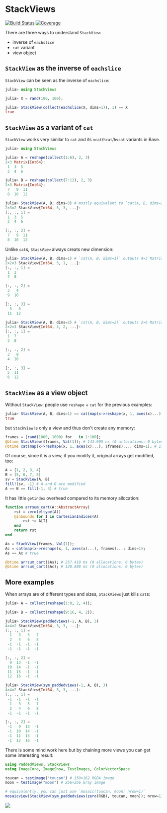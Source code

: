 # StackViews

[![Build Status](https://github.com/JuliaArrays/StackViews.jl/workflows/CI/badge.svg)](https://github.com/JuliaArrays/StackViews.jl/actions)
[![Coverage](https://codecov.io/gh/JuliaArrays/StackViews.jl/branch/master/graph/badge.svg)](https://codecov.io/gh/JuliaArrays/StackViews.jl)

There are three ways to understand `StackView`:

- inverse of `eachslice`
- `cat` variant
- view object

## `StackView` as the inverse of `eachslice`

`StackView` can be seen as the inverse of `eachslice`:

```julia
julia> using StackViews

julia> X = rand(100, 100);

julia> StackView(collect(eachslice(X, dims=1)), 1) == X
true
```

## `StackView` as a variant of `cat`

`StackView` works very similar to `cat` and its `vcat`/`hcat`/`hvcat` variants in Base.

```julia
julia> using StackViews

julia> A = reshape(collect(1:6), 2, 3)
2×3 Matrix{Int64}:
 1  3  5
 2  4  6

julia> B = reshape(collect(7:12), 2, 3)
2×3 Matrix{Int64}:
 7   9  11
 8  10  12

julia> StackView(A, B; dims=3) # mostly equivalent to `cat(A, B, dims=3)`
2×3×2 StackView{Int64, 3, 3, ...}:
[:, :, 1] =
 1  3  5
 2  4  6

[:, :, 2] =
 7   9  11
 8  10  12
```

Unlike `cat`s, `StackView` always creats new dimension:

```julia
julia> StackView(A, B; dims=1) # `cat(A, B, dims=1)` outputs 4×3 Matrix
2×2×3 StackView{Int64, 3, 1, ...}:
[:, :, 1] =
 1  2
 7  8

[:, :, 2] =
 3   4
 9  10

[:, :, 3] =
  5   6
 11  12

julia> StackView(A, B; dims=2) # `cat(A, B, dims=2)` outputs 2×6 Matrix
2×2×3 StackView{Int64, 3, 2, ...}:
[:, :, 1] =
 1  7
 2  8

[:, :, 2] =
 3   9
 4  10

[:, :, 3] =
 5  11
 6  12
```

## `StackView` as a view object

Without `StackView`, people use `reshape` + `cat` for the previous examples:

```julia
julia> StackView(A, B, dims=1) == cat(map(x->reshape(x, 1, axes(x)...), (A, B))...; dims=1)
true
```

but `StackView` is only a view and thus don't create any memory:

```julia
frames = [rand(1000, 1000) for _ in 1:100];
@btime StackView($frames, Val(1)); # 143.905 ns (0 allocations: 0 bytes)
@btime cat(map(x->reshape(x, 1, axes(x)...), $frames)...; dims=1); # 1.127 s (1119 allocations: 763.06 MiB)
```

Of course, since it is a view, if you modify it, original arrays get modified, too:

```julia
A = [1, 2, 3, 4]
B = [5, 6, 7, 8]
sv = StackView(A, B)
fill!(sv, -1) # A and B are modified
A == B == fill(-1, 4) # true
```

It has little `getindex` overhead compared to its memory allocation:

```julia
function arrsum_cart(A::AbstractArray)
    rst = zero(eltype(A))
    @inbounds for I in CartesianIndices(A)
        rst += A[I]
    end
    return rst
end

As = StackView(frames, Val(1));
Ac = cat(map(x->reshape(x, 1, axes(x)...), frames)...; dims=1);
As == Ac # true

@btime arrsum_cart($As); # 257.410 ms (0 allocations: 0 bytes)
@btime arrsum_cart($Ac); # 128.888 ms (0 allocations: 0 bytes)
```

## More examples

When arrays are of different types and sizes, `StackViews` just kills `cat`s:

```julia
julia> A = collect(reshape(1:8, 2, 4));

julia> B = collect(reshape(9:16, 4, 2));

julia> StackView(paddedviews(-1, A, B), 3)
4×4×2 StackView{Int64, 3, 3, ...}:
[:, :, 1] =
  1   3   5   7
  2   4   6   8
 -1  -1  -1  -1
 -1  -1  -1  -1

[:, :, 2] =
  9  13  -1  -1
 10  14  -1  -1
 11  15  -1  -1
 12  16  -1  -1

julia> StackView(sym_paddedviews(-1, A, B), 3)
4×4×2 StackView{Int64, 3, 3, ...):
[:, :, 1] =
 -1  -1  -1  -1
  1   3   5   7
  2   4   6   8
 -1  -1  -1  -1

[:, :, 2] =
 -1   9  13  -1
 -1  10  14  -1
 -1  11  15  -1
 -1  12  16  -1
```

There is some mind work here but by chaining more views you can get some interesting result:

```julia
using PaddedViews, StackViews
using ImageCore, ImageShow, TestImages, ColorVectorSpace

toucan = testimage("toucan") # 150×162 RGBA image
moon = testimage("moon") # 256×256 Gray image

# equivalently, you can just use `mosaic(toucan, moon; nrow=1)`
mosaicview(StackView(sym_paddedviews(zero(RGB), toucan, moon)); nrow=1)
```

![](https://user-images.githubusercontent.com/1525481/97542758-4b5ade80-1995-11eb-87cc-5fd2b0ba23fc.png)
